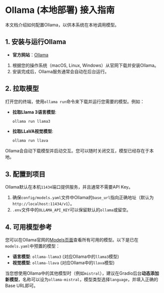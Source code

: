 # Ollama (本地部署) 接入指南

本文档介绍如何配置Ollama，以供本系统在本地调用模型。

## 1. 安装与运行Ollama

- **官方网站**：[Ollama](https://ollama.com/)

1.  根据您的操作系统（macOS, Linux, Windows）从官网下载并安装Ollama。
2.  安装完成后，Ollama服务通常会自动在后台运行。

## 2. 拉取模型

打开您的终端，使用`ollama run`命令来下载并运行您需要的模型。例如：

- **拉取Llama 3语言模型**:
  ```bash
  ollama run llama3
  ```

- **拉取LLaVA视觉模型**:
  ```bash
  ollama run llava
  ```

Ollama会自动下载模型并启动交互。您可以随时关闭交互，模型已经存在于本地。

## 3. 配置到项目

Ollama默认在本机`11434`端口提供服务，并且通常不需要API Key。

1.  确保`config/models.yaml`文件中Ollama的`base_url`指向正确地址（默认为`http://localhost:11434/v1`）。
2.  `.env`文件中的`OLLAMA_API_KEY`可以保留默认的`ollama`或留空。

## 4. 可用模型参考

您可以在Ollama官网的[Models页面](https://ollama.com/library)查看所有可用的模型。以下是已在`models.yaml`中预置的模型：

- **语言模型**: `ollama-llama3` (对应Ollama中的`llama3`模型)
- **视觉模型**: `ollama-llava` (对应Ollama中的`llava`模型)

当您想使用Ollama中的其他模型时（例如`mistral`），建议在Gradio后台**动态添加新模型**，名称可以设为`ollama-mistral`，模型类型选择`language`，并填入正确的Base URL即可。

